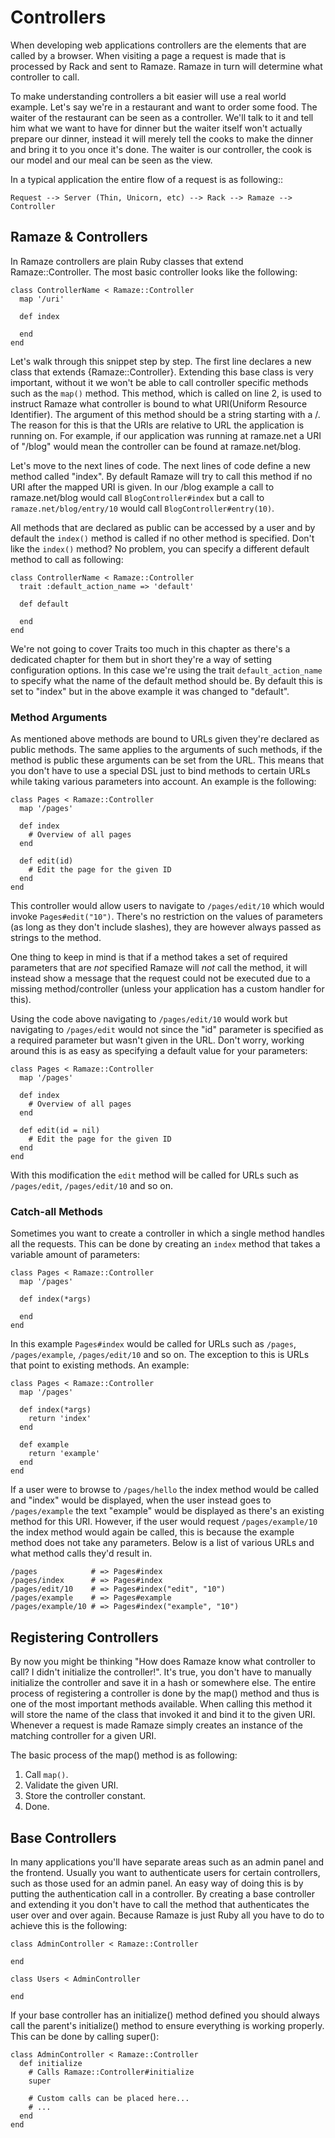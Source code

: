 # Controllers

When developing web applications controllers are the elements that are called
by a browser. When visiting a page a request is made that is processed by Rack
and sent to Ramaze. Ramaze in turn will determine what controller to call.

To make understanding controllers a bit easier will use a real world example.
Let's say we're in a restaurant and want to order some food. The waiter of the
restaurant can be seen as a controller. We'll talk to it and tell him what we
want to have for dinner but the waiter itself won't actually prepare our dinner,
instead it will merely tell the cooks to make the dinner and bring it to you once
it's done. The waiter is our controller, the cook is our model and our meal can
be seen as the view.

In a typical application the entire flow of a request is as following::

    Request --> Server (Thin, Unicorn, etc) --> Rack --> Ramaze --> Controller

## Ramaze & Controllers

In Ramaze controllers are plain Ruby classes that extend Ramaze::Controller. The
most basic controller looks like the following:

    class ControllerName < Ramaze::Controller
      map '/uri'

      def index

      end
    end

Let's walk through this snippet step by step. The first line declares a new
class that extends {Ramaze::Controller}. Extending this base class is very
important, without it we won't be able to call controller specific methods such
as the `map()` method. This method, which is called on line 2, is used to instruct
Ramaze what controller is bound to what URI(Uniform Resource Identifier). The
argument of this method should be a string starting with a /. The reason for
this is that the URIs are relative to URL the application is running on. For
example, if our application was running at ramaze.net a URI of "/blog" would
mean the controller can be found at ramaze.net/blog.

Let's move to the next lines of code. The next lines of code define a new method
called "index". By default Ramaze will try to call this method if no URI after
the mapped URI is given. In our /blog example a call to ramaze.net/blog would
call `BlogController#index` but a call to `ramaze.net/blog/entry/10` would call
`BlogController#entry(10)`.

All methods that are declared as public can be accessed by a user and by default
the `index()` method is called if no other method is specified. Don't like the
`index()` method? No problem, you can specify a different default method to call
as following:

    class ControllerName < Ramaze::Controller
      trait :default_action_name => 'default'

      def default

      end
    end

We're not going to cover Traits too much in this chapter as there's a dedicated
chapter for them but in short they're a way of setting configuration options. In
this case we're using the trait `default_action_name` to specify what the name
of the default method should be. By default this is set to "index" but in the
above example it was changed to "default".

### Method Arguments

As mentioned above methods are bound to URLs given they're declared as public
methods. The same applies to the arguments of such methods, if the method is
public these arguments can be set from the URL. This means that you don't have
to use a special DSL just to bind methods to certain URLs while taking various
parameters into account. An example is the following:

    class Pages < Ramaze::Controller
      map '/pages'

      def index
        # Overview of all pages
      end

      def edit(id)
        # Edit the page for the given ID
      end
    end

This controller would allow users to navigate to `/pages/edit/10` which would
invoke `Pages#edit("10")`. There's no restriction on the values of parameters
(as long as they don't include slashes), they are however always passed as
strings to the method.

One thing to keep in mind is that if a method takes a set of required parameters
that are *not* specified Ramaze will *not* call the method, it will instead show
a message that the request could not be executed due to a missing
method/controller (unless your application has a custom handler for this).

Using the code above navigating to `/pages/edit/10` would work but navigating to
`/pages/edit` would not since the "id" parameter is specified as a required
parameter but wasn't given in the URL. Don't worry, working around this is as
easy as specifying a default value for your parameters:

    class Pages < Ramaze::Controller
      map '/pages'

      def index
        # Overview of all pages
      end

      def edit(id = nil)
        # Edit the page for the given ID
      end
    end

With this modification the `edit` method will be called for URLs such as
`/pages/edit`, `/pages/edit/10` and so on.

### Catch-all Methods

Sometimes you want to create a controller in which a single method handles all
the requests. This can be done by creating an `index` method that takes a
variable amount of parameters:

    class Pages < Ramaze::Controller
      map '/pages'

      def index(*args)

      end
    end

In this example `Pages#index` would be called for URLs such as `/pages`,
`/pages/example`, `/pages/edit/10` and so on. The exception to this is URLs that
point to existing methods. An example:

    class Pages < Ramaze::Controller
      map '/pages'

      def index(*args)
        return 'index'
      end

      def example
        return 'example'
      end
    end

If a user were to browse to `/pages/hello` the index method would be called and
"index" would be displayed, when the user instead goes to `/pages/example` the
text "example" would be displayed as there's an existing method for this URI.
However, if the user would request `/pages/example/10` the index method would
again be called, this is because the example method does not take any
parameters. Below is a list of various URLs and what method calls they'd result
in.

    /pages            # => Pages#index
    /pages/index      # => Pages#index
    /pages/edit/10    # => Pages#index("edit", "10")
    /pages/example    # => Pages#example
    /pages/example/10 # => Pages#index("example", "10")

## Registering Controllers

By now you might be thinking "How does Ramaze know what controller to call? I
didn't initialize the controller!". It's true, you don't have to manually
initialize the controller and save it in a hash or somewhere else. The entire
process of registering a controller is done by the map() method and thus is one
of the most important methods available. When calling this method it will store
the name of the class that invoked it and bind it to the given URI. Whenever a
request is made Ramaze simply creates an instance of the matching controller
for a given URI.

The basic process of the map() method is as following:

1. Call `map()`.
2. Validate the given URI.
3. Store the controller constant.
4. Done.

## Base Controllers

In many applications you'll have separate areas such as an admin panel and the
frontend. Usually you want to authenticate users for certain controllers, such
as those used for an admin panel. An easy way of doing this is by putting the
authentication call in a controller. By creating a base controller and extending
it you don't have to call the method that authenticates the user over and over
again. Because Ramaze is just Ruby all you have to do to achieve this is the
following:

    class AdminController < Ramaze::Controller

    end

    class Users < AdminController

    end

If your base controller has an initialize() method defined you should always
call the parent's initialize() method to ensure everything is working properly.
This can be done by calling super():

    class AdminController < Ramaze::Controller
      def initialize
        # Calls Ramaze::Controller#initialize
        super

        # Custom calls can be placed here...
        # ...
      end
    end
